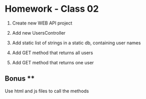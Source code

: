 # Homework - Class 02

1. Create new WEB API project

2. Add new UsersController

3. Add static list of strings in a static db, containing user names

4. Add GET method that returns all users

5. Add GET method that returns one user

## Bonus **
Use html and js files to call the methods
